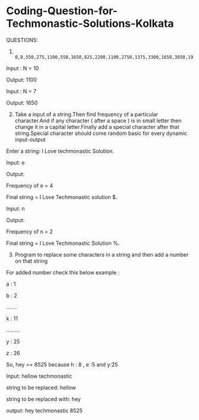 # Coding-Question-for-Techmonastic-Solutions-Kolkata  
  
    
QUESTIONS:
1.       0,0,550,275,1100,550,1650,825,2200,1100,2750,1375,3300,1650,3850,1925,4400,2200,....
Input : N = 10 

Output: 1100


Input : N = 7

Output: 1650



2. Take a input of a string.Then find frequency of a particular character.And if any character ( after a space ) is in small letter then change it in a capital letter.Finally add a special character after that string.Special character should come random basic for every dynamic input-output



Enter a string: I Love techmonastic Solution.

Input: e

Output:

Frequency of e = 4

Final string = I Love Techmonastic solution $.



Input: n

Output:

Frequency of n = 2

Final string = I Love Techmonastic Solution %.





3. Program to replace some characters in a string and then add a number on that string

For added number check this below example :

a : 1

b : 2

.......

k : 11

.........

y : 25

z : 26



So, hey  == 8525 because h : 8 , e :5 and y:25



Input: hellow techmonastic 

string to be replaced: hellow 

string to be replaced with: hey 

output: hey techmonastic 8525

